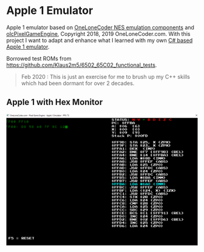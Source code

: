 # Apple 1 Emulator

Apple 1 emulator based on [OneLoneCoder NES emulation components](https://github.com/OneLoneCoder/olcNES) and [olcPixelGameEngine](https://github.com/OneLoneCoder/olcPixelGameEngine), Copyright 2018, 2019 OneLoneCoder.com. With this project I want to adapt and enhance what I learned with my own [C# based Apple 1 emulator](https://github.com/KaiWalter/CS8BitEmulators/blob/master/MyEMU/Systems/Apple1.cs).

Borrowed test ROMs from https://github.com/Klaus2m5/6502_65C02_functional_tests.

> Feb 2020 : This is just an exercise for me to brush up my C++ skills which had been dormant for over 2 decades.

## Apple 1 with Hex Monitor

![](/img/Apple1_HexMon.png)